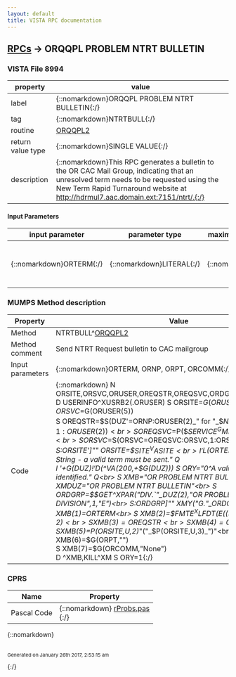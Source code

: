 ```yaml
---
layout: default
title: VISTA RPC documentation
---
```




## [RPCs](TableOfContent.md) &#8594; ORQQPL PROBLEM NTRT BULLETIN 



### VISTA File 8994 


 property | value 
--- | --- 
 label | {::nomarkdown}ORQQPL PROBLEM NTRT BULLETIN{:/}
 tag | {::nomarkdown}NTRTBULL{:/}
 routine | [ORQQPL2](http://code.osehra.org/dox/Routine_ORQQPL2_source.html)
 return value type | {::nomarkdown}SINGLE VALUE{:/}
 description | {::nomarkdown}This RPC generates a bulletin to the OR CAC Mail Group, indicating that an unresolved term needs to be requested using the New Term Rapid Turnaround website at http://hdrmul7.aac.domain.ext:7151/ntrt/.{:/}

#### Input Parameters

| input parameter | parameter type | maximum data length | required | description | 
| --- | --- | --- | --- | --- | 
| {::nomarkdown}ORTERM{:/} | {::nomarkdown}LITERAL{:/} | {::nomarkdown}255{:/} | {::nomarkdown}true{:/} | {::nomarkdown}This is the unresolved term for which an NTRT Request should be filed.{:/} | 


### MUMPS Method description

 Property | Value 
 --- | --- 
 Method | NTRTBULL^[ORQQPL2](http://code.osehra.org/dox/Routine_ORQQPL2_source.html)
 Method comment | Send NTRT Request bulletin to CAC mailgroup
 Input parameters | {::nomarkdown}ORTERM, ORNP, ORPT, ORCOMM{:/}
 Code | {::nomarkdown}  N ORSITE,ORSVC,ORUSER,OREQSTR,OREQSVC,ORDGRP,XMB,XMDUZ,XMY<br> D USERINFO^XUSRB2(.ORUSER) S ORSITE=$G(ORUSER(3)),ORSVC=$G(ORUSER(5))<br> S OREQSTR=$S(DUZ'=ORNP:ORUSER(2)_" for "_$$NAME^XUSER(ORNP),1:ORUSER(2))<br> S OREQSVC=$P($$SERVICE^GMPLX1(ORNP,1),U,2)<br> S ORSVC=$S(ORSVC=OREQSVC:ORSVC,1:ORSVC_"/"_OREQSVC)<br> S:ORSITE']"" ORSITE=$$SITE^VASITE<br> I '$L(ORTERM) S ORY="0^Empty String - a valid term must be sent." Q<br> I '+$G(DUZ)!'$D(^VA(200,+$G(DUZ))) S ORY="0^A valid user must be identified." Q<br> S XMB="OR PROBLEM NTRT BULLETIN"<br> S XMDUZ="OR PROBLEM NTRT BULLETIN"<br> S ORDGRP=$$GET^XPAR("DIV.`"_DUZ(2),"OR PROBLEM NTRT BY DIVISION",1,"E")<br> S:ORDGRP]"" XMY("G."_ORDGRP)=""<br> S XMB(1)=ORTERM<br> S XMB(2)=$$FMTE^XLFDT($E(($$NOW^XLFDT),1,12),2)<br> S XMB(3)=OREQSTR<br> S XMB(4)=ORSVC<br> S XMB(5)=$P(ORSITE,U,2)_"("_$P(ORSITE,U,3)_")"<br> S XMB(6)=$G(ORPT,"")<br> S XMB(7)=$G(ORCOMM,"None")<br> D ^XMB,KILL^XM S ORY=1{:/}


### CPRS

 Name | Property 
 --- | --- 
 Pascal Code | {::nomarkdown} <a href="https://github.com/OSEHRA/VistA/blob/master/Packages/Order%20Entry%20Results%20Reporting/CPRS/CPRS-Chart/rProbs.pas">rProbs.pas</a><br/>{:/}

{::nomarkdown} <br/><br/><p style="font-size: 11px">Generated on January 26th 2017, 2:53:15 am</p>{:/}
